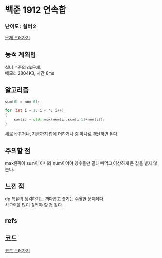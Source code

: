 # 백준 1912 연속합
 
### 난이도 : 실버 2
[문제 보러가기](https://www.acmicpc.net/problem/1912)
  
## 동적 계획법
실버 수준의 dp문제.  
메모리 	2804KB, 시간 8ms

## 알고리즘
```c++
sum[0] = num[0];

for (int i = 1; i < n; i++) 
{
	sum[i] = std::max(num[i],sum[i-1]+num[i]);
}
```
새로 바꾸거나, 지금까지 합에 더하거나 중 하나로 갱신하면 된다.  


## 주의할 점
max왼쪽이 sum이 아니라 num이어야 양수들만 골라 빼먹고 이상하게 큰 값을 뱉지 않는다.

## 느낀 점
dp 특유의 생각하기는 까다롭고 풀기는 수월한 문제이다.  
사고력을 많이 길러야 할 것 같다.

## refs

## 코드
[코드 보러가기](./boj1912.cpp)
